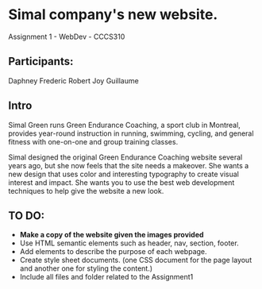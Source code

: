# Simal company's new website.
Assignment 1 - WebDev - CCCS310

## Participants:
Daphney
Frederic
Robert
Joy
Guillaume

## Intro
Simal Green runs Green Endurance Coaching, a sport club in Montreal, 
provides year-round instruction in running, swimming, cycling, and general fitness with one-on-one and group training classes. 

Simal designed the original Green Endurance Coaching website several years ago, but she now feels that the site needs a makeover. She wants a new design that uses color and interesting typography to create visual interest and impact. She wants you to use the best web development techniques to help give the website a new look.

## TO DO: 
- **Make a copy of the website given the images provided**
- Use HTML semantic elements such as header, nav, section, footer.
- Add <meta> elements to describe the purpose of each webpage.
- Create style sheet documents. (one CSS document for the page layout and another one for styling the content.)
- Include all files and folder related to the Assignment1
